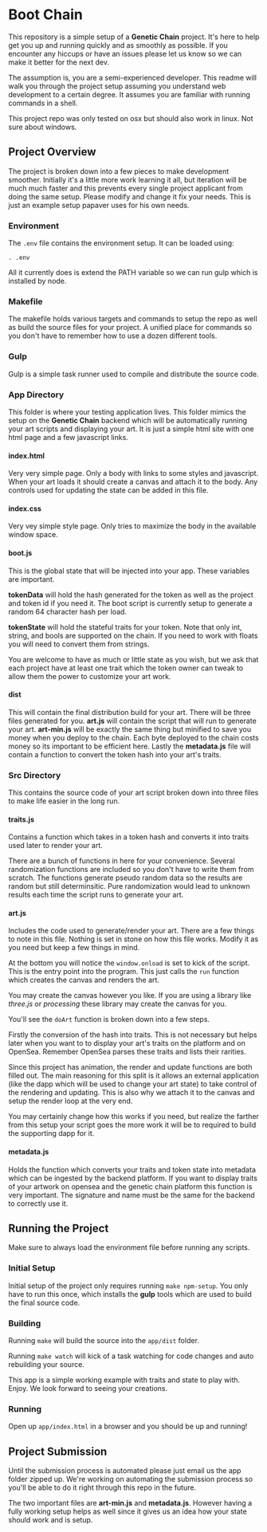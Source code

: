 # Boot Chain

This repository is a simple setup of a **Genetic Chain** project.  It's here to
help get you up and running quickly and as smoothly as possible.  If you
encounter any hiccups or have an issues please let us know so we can make
it better for the next dev.

The assumption is, you are a semi-experienced developer.  This readme will walk
you through the project setup assuming you understand web development to a
certain degree.  It assumes you are familiar with running commands in a shell.

This project repo was only tested on osx but should also work in linux.  Not
sure about windows.

## Project Overview

The project is broken down into a few pieces to make development smoother.
Initially it's a little more work learning it all, but iteration will be much
much faster and this prevents every single project applicant from doing the
same setup.  Please modify and change it fix your needs.  This is just an
example setup papaver uses for his own needs.

### Environment

The `.env` file contains the environment setup.  It can be loaded using:

    . .env

All it currently does is extend the PATH variable so we can run gulp which
is installed by node.

### Makefile

The makefile holds various targets and commands to setup the repo as well
as build the source files for your project.  A unified place for
commands so you don't have to remember how to use a dozen different tools.

### Gulp

Gulp is a simple task runner used to compile and distribute the source code.

### App Directory

This folder is where your testing application lives.  This folder mimics the
setup on the **Genetic Chain** backend which will be automatically running your art
scripts and displaying your art.  It is just a simple html site with one html
page and a few javascript links.

#### index.html

Very very simple page.  Only a body with links to some styles and javascript.
When your art loads it should create a canvas and attach it to the body.  Any
controls used for updating the state can be added in this file.

#### index.css

Very vey simple style page.  Only tries to maximize the body in the available
window space.

#### boot.js

This is the global state that will be injected into your app.  These variables
are important.

**tokenData** will hold the hash generated for the token as well as the project
and token id if you need it.  The boot script is currently setup to generate a
random 64 character hash per load.

**tokenState** will hold the stateful traits for your token.  Note that only int,
string, and bools are supported on the chain.  If you need to work with floats
you will need to convert them from strings.

You are welcome to have as much or little state as you wish, but we ask that
each project have at least one trait which the token owner can tweak to allow
them the power to customize your art work.

#### dist

This will contain the final distribution build for your art.  There will be three
files generated for you.  **art.js** will contain the script that will run
to generate your art.  **art-min.js** will be exactly the same thing but minified
to save you money when you deploy to the chain.  Each byte deployed to the chain costs
money so its important to be efficient here.  Lastly the **metadata.js** file
will contain a function to convert the token hash into your art's traits.

### Src Directory

This contains the source code of your art script broken down into three files
to make life easier in the long run.


#### **traits.js**

Contains a function which takes in a token hash and converts it into traits
used later to render your art.

There are a bunch of functions in here for your convenience.  Several
randomization functions are included so you don't have to write them from scratch.
The functions generate pseudo random data so the results are random but still
determinsitic. Pure randomization would lead to unknown results each time the
script runs to generate your art.

#### **art.js**

Includes the code used to generate/render your art.  There are a few things to
note in this file.  Nothing is set in stone on how this file works.  Modify it
as you need but keep a few things in mind.

At the bottom you will notice the `window.onload` is set to kick of the script.
This is the entry point into the program.  This just calls the `run` function
which creates the canvas and renders the art.

You may create the canvas however you like.  If you are using a library like
*three.js* or *processing* these library may create the canvas for you.

You'll see the `doArt` function is broken down into a few steps.

Firstly the conversion of the hash into traits.  This is not necessary but
helps later when you want to to display your art's traits on the platform
and on OpenSea.  Remember OpenSea parses these traits and lists
their rarities.

Since this project has animation, the render and update functions are both
filled out.  The main reasoning for this split is it allows an external
application (like the dapp which will be used to change your art state) to
take control of the rendering and updating.  This is also why we attach it to
the canvas and setup the render loop at the very end.

You may certainly change how this works if you need, but realize the farther from
this setup your script goes the more work it will be to required to build the
supporting dapp for it.

#### **metadata.js**

Holds the function which converts your traits and token state into metadata which
can be ingested by the backend platform.  If you want to display traits of your
artwork on opensea and the genetic chain platform this function is very important.
The signature and name must be the same for the backend to correctly use it.

## Running the Project

Make sure to always load the environment file before running any scripts.

### Initial Setup

Initial setup of the project only requires running `make npm-setup`.  You only
have to run this once, which installs the **gulp** tools which are used to
build the final source code.

### Building

Running `make` will build the source into the `app/dist` folder.

Running `make watch` will kick of a task watching for code changes and auto
rebuilding your source.

This app is a simple working example with traits and state to play with.
Enjoy.  We look forward to seeing your creations.

### Running

Open up `app/index.html` in a browser and you should be up and running!

## Project Submission

Until the submission process is automated please just email us the app folder
zipped up.  We're working on automating the submission process so you'll be able
to do it right through this repo in the future.

The two important files are **art-min.js** and **metadata.js**.  However having a
fully working setup helps as well since it gives us an idea how your state should
work and is setup.
